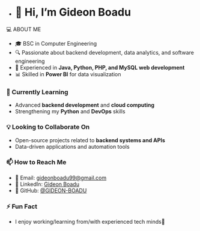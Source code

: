 - # 👋 Hi, I’m Gideon Boadu  

 💻 ABOUT ME 
- 🎓 BSC in Computer Engineering   
- 🔍 Passionate about backend development, data analytics, and software engineering  
- 🚀 Experienced in **Java, Python, PHP, and MySQL web development**  
- 📊 Skilled in **Power BI** for data visualization  

### 🌱 Currently Learning  
- Advanced **backend development** and **cloud computing**  
- Strengthening my **Python** and **DevOps** skills  

### 💡 Looking to Collaborate On  
- Open-source projects related to **backend systems and APIs**  
- Data-driven applications and automation tools  

### 📫 How to Reach Me  
- 📧 Email: [gideonboadu99@gmail.com](mailto:gideonboadu99@gmail.com)  
- 💼 LinkedIn: [Gideon Boadu](mailto:https://www.linkedin.com/in/boadu-gideon-80112a203/)  
- 🔗 GitHub: [@GIDEON-BOADU](https://github.com/GIDEON-BOADU)  

### ⚡ Fun Fact  
- I enjoy working/learning from/with experienced tech minds🚀  


<!---
GIDEON-BOADU/GIDEON-BOADU is a ✨ special ✨ repository because its `README.md` (this file) appears on your GitHub profile.
You can click the Preview link to take a look at your changes.
--->
